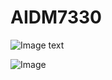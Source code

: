 # AIDM7330
![Image text](https://github.com/QIUJINGYANn/AIDM7330/blob/main/hopper.ppm?raw=true)

![Image](https:llgithub.com/QIUJINGYANn/AIDM7330/blob/main/rm_unsplash.ppm?raw=true)
